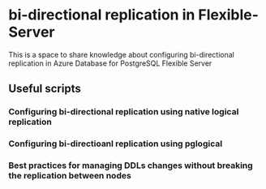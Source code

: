 # bi-directional replication in Flexible-Server
This is a space to share knowledge about configuring bi-directional replication in Azure Database for PostgreSQL Flexible Server

## Useful scripts

### Configuring bi-directional replication using native logical replication

### Configuring bi-directioanl replication using pglogical

### Best practices for managing DDLs changes without breaking the replication between nodes
